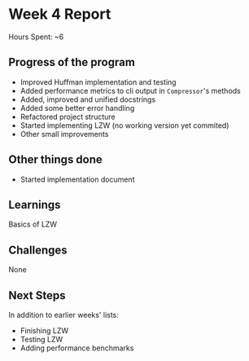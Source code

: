 # Week 4 Report

Hours Spent: ~6

## Progress of the program

- Improved Huffman implementation and testing
- Added performance metrics to cli output in `Compressor`'s methods
- Added, improved and unified docstrings
- Added some better error handling
- Refactored project structure
- Started implementing LZW (no working version yet commited)
- Other small improvements

## Other things done

- Started implementation document

## Learnings

Basics of LZW

## Challenges

None

## Next Steps

In addition to earlier weeks' lists:
- Finishing LZW
- Testing LZW
- Adding performance benchmarks
